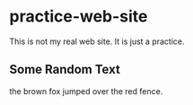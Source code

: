# practice-web-site
This is not my real web site.  It is just a practice.

## Some Random Text
the brown fox jumped over the red fence. 